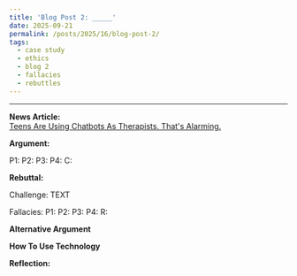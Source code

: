 ```yaml
---
title: 'Blog Post 2: _____'
date: 2025-09-21
permalink: /posts/2025/16/blog-post-2/
tags:
  - case study
  - ethics
  - blog 2
  - fallacies
  - rebuttles
---
```


_____

**News Article:**  
[Teens Are Using Chatbots As Therapists. That's Alarming.](https://www.nytimes.com/2025/08/25/opinion/teen-mental-health-chatbots.html)

**Argument:**

P1: 
P2: 
P3: 
P4: 
C: 


**Rebuttal:**

Challenge: TEXT

Fallacies:
P1: 
P2: 
P3: 
P4: 
R: 


**Alternative Argument**


**How To Use Technology**


**Reflection:**
